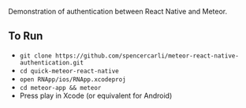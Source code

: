 Demonstration of authentication between React Native and Meteor.

## To Run

- `git clone https://github.com/spencercarli/meteor-react-native-authentication.git`
- `cd quick-meteor-react-native`
- `open RNApp/ios/RNApp.xcodeproj`
- `cd meteor-app && meteor`
- Press play in Xcode (or equivalent for Android)
